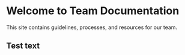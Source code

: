 # Welcome to Team Documentation
This site contains guidelines, processes, and resources for our team.

## Test text

